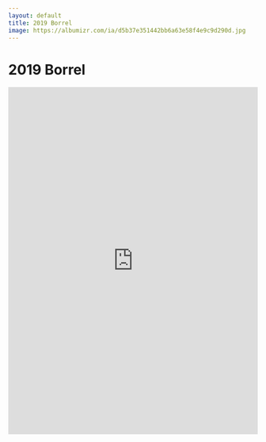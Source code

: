 ```yaml
---
layout: default
title: 2019 Borrel
image: https://albumizr.com/ia/d5b37e351442bb6a63e58f4e9c9d290d.jpg
---
```


# 2019 Borrel

<iframe src="https://albumizr.com/a/GITO" scrolling="no" frameborder="0" allowfullscreen width="100%" height="700px"></iframe>
